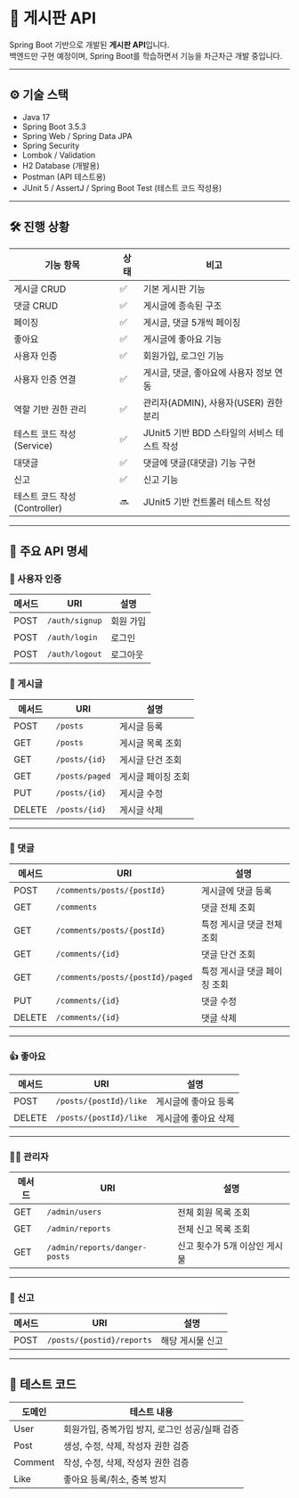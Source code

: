 # 📘 게시판 API

Spring Boot 기반으로 개발된 **게시판 API**입니다.  
백엔드만 구현 예정이며, Spring Boot를 학습하면서 기능을 차근차근 개발 중입니다.

---

## ⚙️ 기술 스택

- Java 17
- Spring Boot 3.5.3
- Spring Web / Spring Data JPA
- Spring Security
- Lombok / Validation
- H2 Database (개발용)
- Postman (API 테스트용)
- JUnit 5 / AssertJ / Spring Boot Test (테스트 코드 작성용)

---

## 🛠️ 진행 상황

| 기능 항목 | 상태 | 비고 |
|-----------|------|------|
| 게시글 CRUD | ✅ | 기본 게시판 기능 |
| 댓글 CRUD | ✅ | 게시글에 종속된 구조 |
| 페이징 | ✅ | 게시글, 댓글 5개씩 페이징 |
| 좋아요 | ✅ | 게시글에 좋아요 기능 |
| 사용자 인증 | ✅ | 회원가입, 로그인 기능 |
| 사용자 인증 연결 | ✅ | 게시글, 댓글, 좋아요에 사용자 정보 연동 |
| 역할 기반 권한 관리 | ✅ | 관리자(ADMIN), 사용자(USER) 권한 분리 |
| 테스트 코드 작성 (Service) | ✅ | JUnit5 기반 BDD 스타일의 서비스 테스트 작성 |
| 대댓글 | ✅ | 댓글에 댓글(대댓글) 기능 구현 |
| 신고 | ✅ | 신고 기능 |
| 테스트 코드 작성 (Controller) | 🔜 | JUnit5 기반 컨트롤러 테스트 작성 |

---

## 🔗 주요 API 명세

### 🔐 사용자 인증
| 메서드 | URI            | 설명             |
|--------|----------------|------------------|
| POST   | `/auth/signup`   | 회원 가입      |
| POST   | `/auth/login`   | 로그인      |
| POST   | `/auth/logout`   | 로그아웃    |

### 📄 게시글

| 메서드 | URI            | 설명             |
|--------|----------------|------------------|
| POST   | `/posts`        | 게시글 등록      |
| GET    | `/posts`        | 게시글 목록 조회 |
| GET    | `/posts/{id}`   | 게시글 단건 조회 |
| GET    | `/posts/paged`  | 게시글 페이징 조회 |
| PUT    | `/posts/{id}`   | 게시글 수정      |
| DELETE | `/posts/{id}`   | 게시글 삭제      |

---

### 💬 댓글

| 메서드 | URI                      | 설명                         |
|--------|--------------------------|------------------------------|
| POST   | `/comments/posts/{postId}` | 게시글에 댓글 등록           |
| GET    | `/comments`                | 댓글 전체 조회  |
| GET    | `/comments/posts/{postId}` | 특정 게시글 댓글 전체 조회   |
| GET    | `/comments/{id}`          | 댓글 단건 조회               |
| GET    | `/comments/posts/{postId}/paged` | 특정 게시글 댓글 페이징 조회   |
| PUT    | `/comments/{id}`          | 댓글 수정                    |
| DELETE | `/comments/{id}`          | 댓글 삭제                    |

---

### 👍 좋아요

| 메서드 | URI                      | 설명                         |
|--------|--------------------------|------------------------------|
| POST   | `/posts/{postId}/like` | 게시글에 좋아요 등록          |
| DELETE | `/posts/{postId}/like`  | 게시글에 좋아요 삭제              |

---

### 🧑‍💻 관리자
| 메서드 | URI                      | 설명                         |
|--------|--------------------------|------------------------------|
| GET   | `/admin/users` |    전체 회원 목록 조회       |
| GET   | `/admin/reports` |    전체 신고 목록 조회       |
| GET   | `/admin/reports/danger-posts` |    신고 횟수가 5개 이상인 게시물       |

---

### 🚨 신고

| 메서드 | URI                      | 설명                         |
|--------|--------------------------|------------------------------|
| POST   | `/posts/{postid}/reports` |    해당 게시물 신고       |

---

## 🧪 테스트 코드

| 도메인 | 테스트 내용 |
|--------|-------------|
| User | 회원가입, 중복가입 방지, 로그인 성공/실패 검증 |
| Post | 생성, 수정, 삭제, 작성자 권한 검증 |
| Comment | 작성, 수정, 삭제, 작성자 권한 검증 |
| Like | 좋아요 등록/취소, 중복 방지 |
